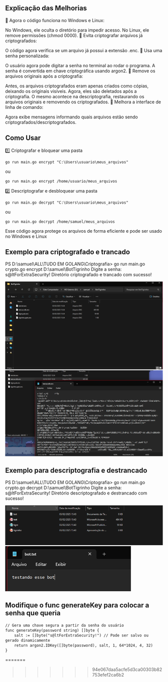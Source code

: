 

## Explicação das Melhorias

📌 Agora o código funciona no Windows e Linux:

No Windows, ele oculta o diretório para impedir acesso.
No Linux, ele remove permissões (chmod 0000).
📌 Evita criptografar arquivos já criptografados:

O código agora verifica se um arquivo já possui a extensão .enc.
📌 Usa uma senha personalizada:

O usuário agora pode digitar a senha no terminal ao rodar o programa.
A senha é convertida em chave criptográfica usando argon2.
📌 Remove os arquivos originais após a criptografia:

Antes, os arquivos criptografados eram apenas criados como cópias, deixando os originais visíveis. Agora, eles são deletados após a criptografia.
O mesmo acontece na descriptografia, restaurando os arquivos originais e removendo os criptografados.
📌 Melhora a interface de linha de comando:

Agora exibe mensagens informando quais arquivos estão sendo criptografados/descriptografados.

## Como Usar
1️⃣ Criptografar e bloquear uma pasta
```
go run main.go encrypt "C:\Users\usuario\meus_arquivos"
```
ou 
```
go run main.go encrypt /home/usuario/meus_arquivos
```
2️⃣ Descriptografar e desbloquear uma pasta

```
go run main.go decrypt "C:\Users\usuario\meus_arquivos"
```
ou 
```
go run main.go decrypt /home/samuel/meus_arquivos
```
Esse código agora protege os arquivos de forma eficiente e pode ser usado no Windows e Linux

## Exemplo para criptografado e trancado
PS D:\samuel\ALL\TUDO EM GOLANG\Criptografia> go run main.go crypto.go encrypt D:\samuel\BotTigrinho
Digite a senha: s@ltForExtraSecurity!
Diretório criptografado e trancado com sucesso!

![alt text](image.png)
![alt text](image-1.png)

## Exemplo para descriptografia e destrancado
PS D:\samuel\ALL\TUDO EM GOLANG\Criptografia> go run main.go crypto.go decrypt  D:\samuel\BotTigrinho
Digite a senha: s@ltForExtraSecurity!
Diretório descriptografado e destrancado com sucesso!

![alt text](image-2.png)
![alt text](image-3.png)

## Modifique o func generateKey para colocar a senha que queria
````
// Gera uma chave segura a partir da senha do usuário
func generateKey(password string) []byte {
	salt := []byte("s@ltForExtraSecurity!") // Pode ser salvo ou gerado dinamicamente
	return argon2.IDKey([]byte(password), salt, 1, 64*1024, 4, 32)
}
````
=======
>>>>>>> 94e067daa5acfe5d3ca00303b82753efef2ca6b2
